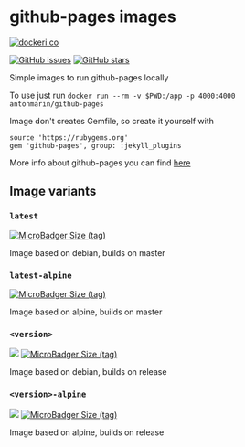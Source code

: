 # github-pages images

[![dockeri.co](http://dockeri.co/image/antonmarin/github-pages)](https://hub.docker.com/r/antonmarin/github-pages/)

[![GitHub issues](https://img.shields.io/github/issues/antonmarin/github-pages.svg "GitHub issues")](https://github.com/antonmarin/github-pages) [![GitHub stars](https://img.shields.io/github/stars/antonmarin/github-pages.svg "GitHub stars")](https://github.com/antonmarin/github-pages)

Simple images to run github-pages locally

To use just run `docker run --rm -v $PWD:/app -p 4000:4000 antonmarin/github-pages`

Image don't creates Gemfile, so create it yourself with
```
source 'https://rubygems.org'
gem 'github-pages', group: :jekyll_plugins
```

More info about github-pages you can find [here](https://help.github.com/categories/customizing-github-pages/)

## Image variants

### `latest`

[![MicroBadger Size (tag)](https://img.shields.io/microbadger/image-size/antonmarin/github-pages/latest.svg?style=flat)](https://hub.docker.com/r/antonmarin/github-pages/)

Image based on debian, builds on master

### `latest-alpine`

[![MicroBadger Size (tag)](https://img.shields.io/microbadger/image-size/antonmarin/github-pages/latest-alpine.svg?style=flat)](https://hub.docker.com/r/antonmarin/github-pages/)

Image based on alpine, builds on master

### `<version>`

[![](https://images.microbadger.com/badges/version/antonmarin/github-pages:192.svg)](https://microbadger.com/images/antonmarin/github-pages:192) [![MicroBadger Size (tag)](https://img.shields.io/microbadger/image-size/antonmarin/github-pages/192.svg?style=flat)](https://hub.docker.com/r/antonmarin/github-pages/)

Image based on debian, builds on release

### `<version>-alpine`

[![](https://images.microbadger.com/badges/version/antonmarin/github-pages:192-alpine.svg)](https://microbadger.com/images/antonmarin/github-pages:192-alpine) [![MicroBadger Size (tag)](https://img.shields.io/microbadger/image-size/antonmarin/github-pages/192-alpine.svg?style=flat)](https://hub.docker.com/r/antonmarin/github-pages/)

Image based on alpine, builds on release
 
